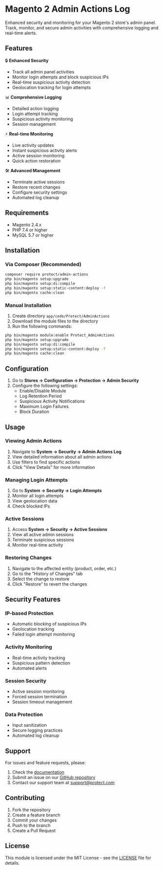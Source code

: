 # Magento 2 Admin Actions Log

Enhanced security and monitoring for your Magento 2 store's admin panel. Track, monitor, and secure admin activities with comprehensive logging and real-time alerts.

## Features

🔒 **Enhanced Security**
- Track all admin panel activities
- Monitor login attempts and block suspicious IPs
- Real-time suspicious activity detection
- Geolocation tracking for login attempts

📊 **Comprehensive Logging**
- Detailed action logging
- Login attempt tracking
- Suspicious activity monitoring
- Session management

⚡ **Real-time Monitoring**
- Live activity updates
- Instant suspicious activity alerts
- Active session monitoring
- Quick action restoration

🛠 **Advanced Management**
- Terminate active sessions
- Restore recent changes
- Configure security settings
- Automated log cleanup

## Requirements

- Magento 2.4.x
- PHP 7.4 or higher
- MySQL 5.7 or higher

## Installation

### Via Composer (Recommended)

```bash
composer require protect/admin-actions
php bin/magento setup:upgrade
php bin/magento setup:di:compile
php bin/magento setup:static-content:deploy -f
php bin/magento cache:clean
```

### Manual Installation

1. Create directory `app/code/Protect/AdminActions`
2. Download the module files to the directory
3. Run the following commands:

```bash
php bin/magento module:enable Protect_AdminActions
php bin/magento setup:upgrade
php bin/magento setup:di:compile
php bin/magento setup:static-content:deploy -f
php bin/magento cache:clean
```

## Configuration

1. Go to **Stores → Configuration → Protection → Admin Security**
2. Configure the following settings:
   - Enable/Disable Module
   - Log Retention Period
   - Suspicious Activity Notifications
   - Maximum Login Failures
   - Block Duration

## Usage

### Viewing Admin Actions

1. Navigate to **System → Security → Admin Actions Log**
2. View detailed information about all admin actions
3. Use filters to find specific actions
4. Click "View Details" for more information

### Managing Login Attempts

1. Go to **System → Security → Login Attempts**
2. Monitor all login attempts
3. View geolocation data
4. Check blocked IPs

### Active Sessions

1. Access **System → Security → Active Sessions**
2. View all active admin sessions
3. Terminate suspicious sessions
4. Monitor real-time activity

### Restoring Changes

1. Navigate to the affected entity (product, order, etc.)
2. Go to the "History of Changes" tab
3. Select the change to restore
4. Click "Restore" to revert the changes

## Security Features

### IP-based Protection
- Automatic blocking of suspicious IPs
- Geolocation tracking
- Failed login attempt monitoring

### Activity Monitoring
- Real-time activity tracking
- Suspicious pattern detection
- Automated alerts

### Session Security
- Active session monitoring
- Forced session termination
- Session timeout management

### Data Protection
- Input sanitization
- Secure logging practices
- Automated log cleanup

## Support

For issues and feature requests, please:
1. Check the [documentation](docs/index.md)
2. Submit an issue on our [GitHub repository](https://github.com/protect/admin-actions/issues)
3. Contact our support team at support@protect.com

## Contributing

1. Fork the repository
2. Create a feature branch
3. Commit your changes
4. Push to the branch
5. Create a Pull Request

## License

This module is licensed under the MIT License - see the [LICENSE](LICENSE) file for details.
